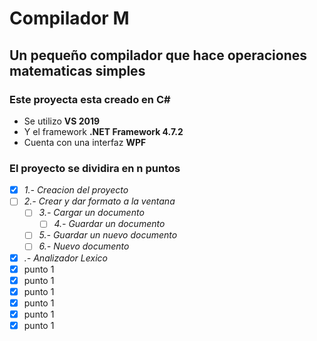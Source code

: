 # Compilador M
## Un pequeño compilador que hace operaciones matematicas simples



### Este proyecta esta creado en C#
- Se utilizo **VS 2019**
- Y el framework **.NET Framework 4.7.2**
- Cuenta con una interfaz **WPF**

### El proyecto se dividira en n puntos
- [x] *1.- Creacion del proyecto*
- [ ] *2.- Crear y dar formato a la ventana*
     - [ ] *3.- Cargar un documento*
       - [ ] *4.- Guardar un documento*
     - [ ] *5.- Guardar un nuevo documento*
     - [ ] *6.- Nuevo documento*
- [x] *.- Analizador Lexico*
- [x] punto 1
- [x] punto 1
- [x] punto 1
- [x] punto 1
- [x] punto 1
- [x] punto 1
